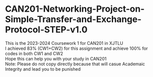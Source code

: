 # CAN201-Networking-Project-on-Simple-Transfer-and-Exchange-Protocol-STEP-v1.0
This is the 2023-2024 Coursework 1 for CAN201 in XJTLU  
I achieved 83% (CW1+CW2) for this assignment and achieve 100% for codes in both CW1 and CW2  
Hope this can help you with your study in CAN201  
Note: Please do not copy directly because that will casue Academaic Integrity and lead you to be punished
